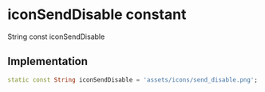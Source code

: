 


# iconSendDisable constant







String const iconSendDisable
  







## Implementation

```dart
static const String iconSendDisable = 'assets/icons/send_disable.png';
```







